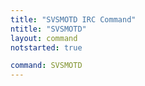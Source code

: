 ```yaml
---
title: "SVSMOTD IRC Command"
ntitle: "SVSMOTD"
layout: command
notstarted: true

command: SVSMOTD
---
```

